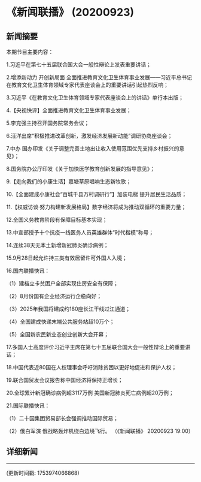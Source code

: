 # 《新闻联播》 (20200923)

## 新闻摘要

本期节目主要内容：

 1.习近平在第七十五届联合国大会一般性辩论上发表重要讲话；

 2.增添新动力 开创新局面 全面推进教育文化卫生体育事业发展——习近平总书记在教育文化卫生体育领域专家代表座谈会上的重要讲话引起热烈反响；

 3.习近平《在教育文化卫生体育领域专家代表座谈会上的讲话》单行本出版；

 4.【央视快评】全面推进教育文化卫生体育事业发展；

 5.李克强主持召开国务院常务会议；

 6.汪洋出席“积极推进改革创新，激发经济发展新动能”调研协商座谈会；

 7.中办 国办印发《关于调整完善土地出让收入使用范围优先支持乡村振兴的意见》；

 8.国务院办公厅印发《关于加快医学教育创新发展的指导意见》；

 9.【走向我们的小康生活】嘉塘草原唱响生态新牧歌；

 10.【全面建成小康社会“百城千县万村调研行”】加装电梯 提升居民生活品质；

 11.【权威访谈·努力构建新发展格局】数字经济将成为推动双循环的重要力量；

 12.全国义务教育阶段有保障目标基本实现；

 13.中宣部授予十个抗疫一线医务人员英雄群体“时代楷模”称号；

 14.连续38天无本土新增新冠肺炎确诊病例；

 15.9月28日起允许持三类有效居留许可外国人入境；

 16.国内联播快讯：

 （1）建档立卡贫困户全部实现住房安全有保障；

 （2）8月份国有企业经济运行企稳向好；

 （3）2025年我国将建成约180座长江干线过江通道；

 （4）全国建成快递末端公共服务站超10万个；

 （5）全国新农民新业态创业创新大会开幕；

 17.多国人士高度评价习近平主席在第七十五届联合国大会一般性辩论上的重要讲话；

 18.中国代表近80国在人权理事会呼吁消除贫困以更好地促进和保护人权；

 19.联合国贸发会议报告称中国经济将保持正增长；

 20.全球累计新冠确诊病例超3117万例 美国新冠肺炎死亡病例超20万例；

 21.国际联播快讯：

 （1）二十国集团贸易部长会强调推动国际贸易；

 （2）俄白军演 俄战略轰炸机绕白边境飞行。 （《新闻联播》 20200923 19:00）

## 详细新闻

---

(更新时间戳: 1753974066868)

